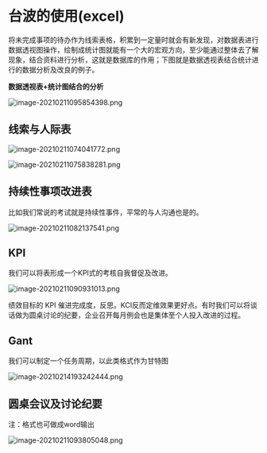 # 台波的使用(excel)

将未完成事项的待办作为线索表格，积累到一定量时就会有新发现，对数据表进行数据透视图操作，绘制成统计图就能有一个大的宏观方向，至少能通过整体去了解现象，结合资料进行分析，这就是数据库的作用；下图就是数据透视表结合统计进行的数据分析及改良的例子。

**数据透视表+统计图结合的分析**

![image-20210211095854398.png](https://i.loli.net/2021/02/11/iPcdmV47K1zogBb.png)

## 线索与人际表

![image-20210211074041772.png](https://i.loli.net/2021/02/11/1257ijQtUhNJzCm.png)

![image-20210211075838281.png](https://i.loli.net/2021/02/11/IsnVORPFg95aDNK.png)

## 持续性事项改进表

比如我们常说的考试就是持续性事件，平常的与人沟通也是的。

![image-20210211082137541.png](https://i.loli.net/2021/02/11/V6FUkQgE9XmdWwv.png)

## KPI

我们可以将表形成一个KPI式的考核自我督促及改进。

![image-20210211090931013.png](https://i.loli.net/2021/02/11/EvsXLH8aD7rPoNT.png)

绩效目标的 KPI 催进完成度，反思。KCI反而定维效果更好点。有时我们可以将谈话做为圆桌讨论的纪要，企业召开每月例会也是集体至个人投入改进的过程。

## Gant

我们可以制定一个任务周期，以此类格式作为甘特图

![image-20210214193242444.png](https://i.loli.net/2021/02/14/W1DoCgpd2lOwLyK.png)

## 圆桌会议及讨论纪要

注：格式也可做成word输出

![image-20210211093805048.png](https://i.loli.net/2021/02/11/5Rg2C7c8fAQZWdE.png) 